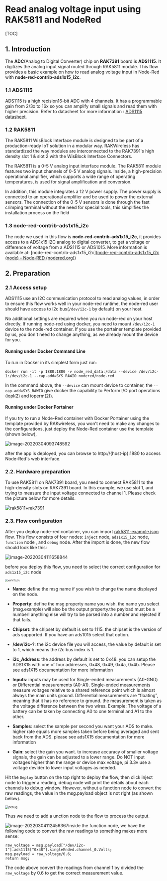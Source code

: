# Read analog voltage input using RAK5811 and NodeRed 

[TOC]

## 1. Introduction

The **ADC**(Analog to Digital Converter)  chip on **RAK7391** board is **ADS1115**. It digitizes the analog input signal routed through RAK5811 module. This flow provides a basic example on how to read analog voltage input in Node-Red with **node-red-contrib-ads1x15_i2c**. 

### 1.1 ADS1115

ADS1115 is a high recision16-bit ADC with 4 channels.  It has a programmable gain from 2/3x to 16x so you can amplify small signals and read them with higher precision. Refer to datasheet for more information : [ADS1115 datasheet](https://cdn-shop.adafruit.com/datasheets/ads1115.pdf).

### 1.2 RAK5811

The RAK5811 WisBlock Interface module is designed to be part of a production-ready IoT solution in a modular way. RAKWireless has standardized the way modules are interconnected to the RAK7391's high density slot 1 & slot 2 with the WisBlock Interface Connectors. 

The RAK5811 is a 0-5 V analog input interface module. The RAK5811 module features two input channels of 0-5 V analog signals. Inside, a high-precision operational amplifier, which supports a wide range of operating temperatures, is used for signal amplification and conversion.

In addition, this module integrates a 12 V power supply. The power supply is connected to an operational amplifier and be used to power the external sensors. The connection of the 0-5 V sensors is done through the fast crimping terminal without the need for special tools, this simplifies the installation process on the field

### 1.3 node-red-contrib-ads1x15_i2c

The node we used in this flow is **node-red-contrib-ads1x15_i2c**, it provides access to a ADS1x15 I2C analog to digital converter, to get a voltage or difference of voltage from a ADS1115 or ADS1015. More information is available at: [node-red-contrib-ads1x15_i2c]([node-red-contrib-ads1x15_i2c (node) - Node-RED (nodered.org)](https://flows.nodered.org/node/node-red-contrib-ads1x15_i2c))



## 2. Preparation


### 2.1 Access setup

ADS1115 use an I2C communication protocol to read analog values, in order to ensure this flow works well in your node-red runtime, the node-red user should have access to i2c bus(`/dev/i2c-1` by default) on your host.

No additional settings are required when you run node-red on your host directly. If running node-red using docker, you need to mount `/dev/i2c-1` device to the node-red container. If you use the portainer template provided by us, you don't need to change anything, as we already mount the device for you.

#### Running under Docker Command Line

To run in Docker in its simplest form just run:

`docker run -it -p 1880:1880 -v node_red_data:/data --device /dev/i2c-1:/dev/i2c-1 --cap-add=SYS_RAWIO nodered/node-red`

In the command above, the `--device` can mount device to container, the `--cap-add=SYS_RAWIO` give docker the capability to Perform I/O port operations (iopl(2) and ioperm(2)).

#### Running under Docker Portainer

If you try to run a Node-Red container with Docker Portainer using the template provided by RAKwireless, you won't need to make any changes to the configurations, just deploy the Node-Red container use the template (shown below), 

![image-20220304093748592](assets/portainer-node-red.png)

after the app is deployed, you can browse to http://{host-ip}:1880 to access Node-Red's web interface.

### 2.2. Hardware preparation 

To use RAK5811 on RAK7391 board, you need to connect RAK5811 to the high-density slots on RAK7391 board. In this example, we use slot 1, and trying to measure the input voltage connected to channel 1. Please check the picture below for more details.

![rak5811+rak7391](assets/rak5811+rak7391.png)

### 2.3. Flow configuration

After you deploy node-red container,  you can import  [rak5811-example.json](rak5811-example.json) flow. This flow consists of four nodes: `inject` node,  `ads1x15_i2c` node, `function` node , and  `debug` node. After the import is done, the new flow should look like this:

![image-20220304111658844](assets/rak5811-example.png)

before you deploy this flow, you need to select the correct configuration for `ads1x15_i2c` node

<img src="assets/ads1x15_i2c.png" alt="ads1x15_i2c" style="zoom: 50%;" />

- **Name**: define the msg name if you wish to change the name displayed on the node.

- **Property**: define the msg property name you wish. the name you select (msg.example) will also be the output property.the payload must be a number! anything else will try to be parsed into a number and rejected if that fails.

- **Chipset**: the chipset by default is set to 1115. the chipset is the version of ads supported. If you have an ads1015 select that option.

- **/dev/i2c-?**: the i2c device file you will access, the value by default is set to 1, which means the i2c bus index is 1.

- **i2c_Address**: the address by default is set to 0x48. you can setup the ADS1X15 with one of four addresses, 0x48, 0x49, 0x4a, 0x4b. Please see ads1X15 documentation for more information

- **Inputs**: inputs may be used for Single-ended measurements (A0-GND) or Differential measurements (A0-A1). Single-ended measurements measure voltages relative to a shared reference point which is almost always the main units ground. Differential measurements are “floating”, meaning that it has no reference to ground. the measurement is taken as the voltage difference between the two wires. Example: The voltage of a battery can be taken by connecting A0 to one terminal and A1 to the other.

- **Samples**: select the sample per second you want your ADS to make. higher rate equals more samples taken before being averaged and sent back from the ADS. please see ads1X15 documentation for more information

- **Gain**: select the gain you want. to increase accuracy of smaller voltage signals, the gain can be adjusted to a lower range. Do NOT input voltages higher than the range or device max voltage, pi 3.3v use a voltage devider to lower input voltages as needed.



Hit the `Deploy` button on the top right to deploy the flow, then click inject node to trigger a reading, debug node will print the details about each channels to debug window. However, without a function node to convert the raw readings, the value in the msg.payload object is not right (as shown below). 

<img src="assets/debug.png" alt="debug" style="zoom:67%;" />



Thus we need to add a unction node to the flow to process the output. 

![image-20220304112456367](assets/function-node.png)Inside the function node, we have the following code to convert the raw readings to something makes more sense:

```
raw_voltage = msg.payload["/dev/i2c-1"].ads1115["0x48"].singleEnded.channel_0.Volts;
msg.payload = raw_voltage/0.6;
return msg;
```

The code above convert the readings from channel 1 by divided the `raw_voltage` by 0.6 to get the correct measurement value.



